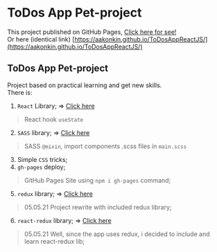 # ToDos App Pet-project

This project published on GitHub Pages, [Click here for see!](https://aakonkin.github.io/ToDosAppReactJS/)<br>
Or here (identical link) [https://aakonkin.github.io/ToDosAppReactJS/](https://aakonkin.github.io/ToDosAppReactJS/)<br>

## ToDos App Pet-project
Project based on practical learning and get new skills. <br>
There is:<br>
1. `React` Library; => [Click here](https://github.com/facebook/create-react-app)<br>
> React hook `useState`<br>
2. `SASS` library; => [Click here](https://sass-lang.com/)<br>
> SASS `@mixin`, import components .scss files in `main.scss`
3. Simple `CSS` tricks;<br>
4. `gh-pages` deploy;<br>
> GitHub Pages Site using `npm i gh-pages` command;<br>
5. `redux` library; => [Click here](https://redux.js.org/)<br>
> 05.05.21 Project rewrite with included redux library;<br>
6. `react-redux` library; => [Click here](https://react-redux.js.org/)<br>
> 05.05.21 Well, since the app uses redux, i decided to include and learn react-redux lib;<br>
